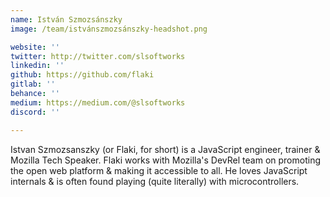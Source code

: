 ```yaml
---
name: István Szmozsánszky
image: /team/istvánszmozsánszky-headshot.png

website: ''
twitter: http://twitter.com/slsoftworks
linkedin: ''
github: https://github.com/flaki
gitlab: ''
behance: ''
medium: https://medium.com/@slsoftworks
discord: ''

---
```

Istvan Szmozsanszky (or Flaki, for short) is a JavaScript engineer, trainer & 
Mozilla Tech Speaker. Flaki works with Mozilla's DevRel team on promoting the 
open web platform & making it accessible to all. He loves JavaScript internals 
& is often found playing (quite literally) with microcontrollers.
